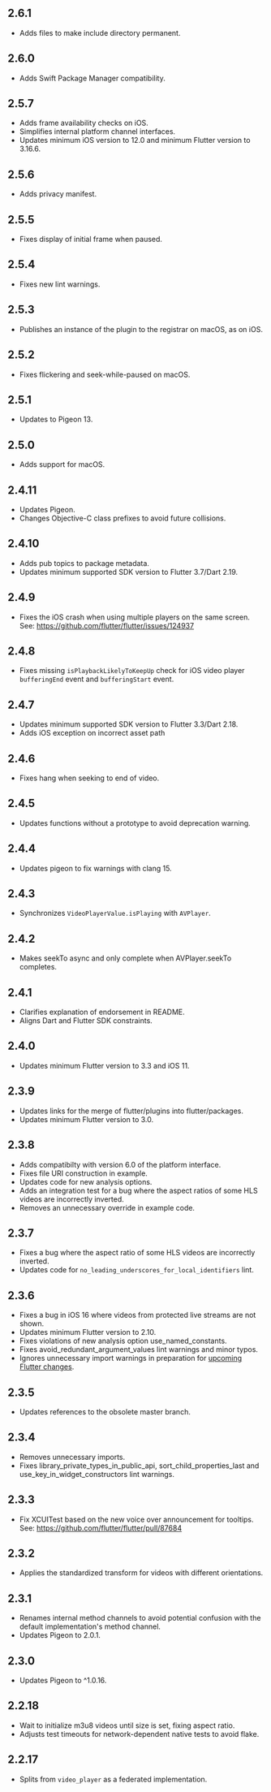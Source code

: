 ## 2.6.1

* Adds files to make include directory permanent.

## 2.6.0

* Adds Swift Package Manager compatibility.

## 2.5.7

* Adds frame availability checks on iOS.
* Simplifies internal platform channel interfaces.
* Updates minimum iOS version to 12.0 and minimum Flutter version to 3.16.6.

## 2.5.6

* Adds privacy manifest.

## 2.5.5

* Fixes display of initial frame when paused.

## 2.5.4

* Fixes new lint warnings.

## 2.5.3

* Publishes an instance of the plugin to the registrar on macOS, as on iOS.

## 2.5.2

* Fixes flickering and seek-while-paused on macOS.

## 2.5.1

* Updates to  Pigeon 13.

## 2.5.0

* Adds support for macOS.

## 2.4.11

* Updates Pigeon.
* Changes Objective-C class prefixes to avoid future collisions.

## 2.4.10

* Adds pub topics to package metadata.
* Updates minimum supported SDK version to Flutter 3.7/Dart 2.19.

## 2.4.9

* Fixes the iOS crash when using multiple players on the same screen.
  See: https://github.com/flutter/flutter/issues/124937

## 2.4.8

* Fixes missing `isPlaybackLikelyToKeepUp` check for iOS video player `bufferingEnd` event and `bufferingStart` event.

## 2.4.7

* Updates minimum supported SDK version to Flutter 3.3/Dart 2.18.
* Adds iOS exception on incorrect asset path

## 2.4.6

* Fixes hang when seeking to end of video.

## 2.4.5

* Updates functions without a prototype to avoid deprecation warning.

## 2.4.4

* Updates pigeon to fix warnings with clang 15.

## 2.4.3

* Synchronizes `VideoPlayerValue.isPlaying` with `AVPlayer`.

## 2.4.2

* Makes seekTo async and only complete when AVPlayer.seekTo completes.

## 2.4.1

* Clarifies explanation of endorsement in README.
* Aligns Dart and Flutter SDK constraints.

## 2.4.0

* Updates minimum Flutter version to 3.3 and iOS 11.

## 2.3.9

* Updates links for the merge of flutter/plugins into flutter/packages.
* Updates minimum Flutter version to 3.0.

## 2.3.8

* Adds compatibilty with version 6.0 of the platform interface.
* Fixes file URI construction in example.
* Updates code for new analysis options.
* Adds an integration test for a bug where the aspect ratios of some HLS videos are incorrectly inverted.
* Removes an unnecessary override in example code.

## 2.3.7

* Fixes a bug where the aspect ratio of some HLS videos are incorrectly inverted.
* Updates code for `no_leading_underscores_for_local_identifiers` lint.

## 2.3.6

* Fixes a bug in iOS 16 where videos from protected live streams are not shown.
* Updates minimum Flutter version to 2.10.
* Fixes violations of new analysis option use_named_constants.
* Fixes avoid_redundant_argument_values lint warnings and minor typos.
* Ignores unnecessary import warnings in preparation for [upcoming Flutter changes](https://github.com/flutter/flutter/pull/106316).

## 2.3.5

* Updates references to the obsolete master branch.

## 2.3.4

* Removes unnecessary imports.
* Fixes library_private_types_in_public_api, sort_child_properties_last and use_key_in_widget_constructors
  lint warnings.

## 2.3.3

* Fix XCUITest based on the new voice over announcement for tooltips.
  See: https://github.com/flutter/flutter/pull/87684

## 2.3.2

* Applies the standardized transform for videos with different orientations.

## 2.3.1

* Renames internal method channels to avoid potential confusion with the
  default implementation's method channel.
* Updates Pigeon to 2.0.1.

## 2.3.0

* Updates Pigeon to ^1.0.16.

## 2.2.18

* Wait to initialize m3u8 videos until size is set, fixing aspect ratio.
* Adjusts test timeouts for network-dependent native tests to avoid flake.

## 2.2.17

* Splits from `video_player` as a federated implementation.
